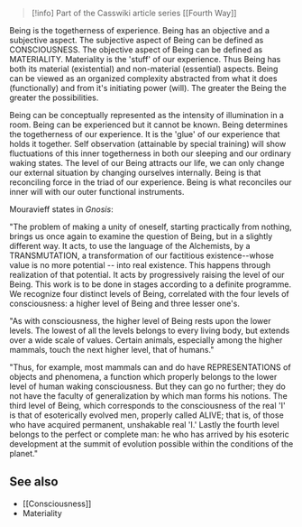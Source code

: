
> [!info] Part of the Casswiki article series [[Fourth Way]]

Being is the togetherness of experience. Being has an objective and a subjective aspect. The subjective aspect of Being can be defined as CONSCIOUSNESS. The objective aspect of Being can be defined as MATERIALITY. Materiality is the 'stuff' of our experience. Thus Being has both its material (existential) and non-material (essential) aspects. Being can be viewed as an organized complexity abstracted from what it does (functionally) and from it's initiating power (will). The greater the Being the greater the possibilities.

Being can be conceptually represented as the intensity of illumination in a room. Being can be experienced but it cannot be known. Being determines the togetherness of our experience. It is the 'glue' of our experience that holds it together. Self observation (attainable by special training) will show fluctuations of this inner togetherness in both our sleeping and our ordinary waking states. The level of our Being attracts our life, we can only change our external situation by changing ourselves internally. Being is that reconciling force in the triad of our experience. Being is what reconciles our inner will with our outer functional instruments.

Mouravieff states in _Gnosis_:

"The problem of making a unity of oneself, starting practically from nothing, brings us once again to examine the question of Being, but in a slightly different way. It acts, to use the language of the Alchemists, by a TRANSMUTATION, a transformation of our factitious existence--whose value is no more potential -- into real existence. This happens through realization of that potential. It acts by progressively raising the level of our Being. This work is to be done in stages according to a definite programme. We recognize four distinct levels of Being, correlated with the four levels of consciousness: a higher level of Being and three lesser one's.

"As with consciousness, the higher level of Being rests upon the lower levels. The lowest of all the levels belongs to every living body, but extends over a wide scale of values. Certain animals, especially among the higher mammals, touch the next higher level, that of humans."

"Thus, for example, most mammals can and do have REPRESENTATIONS of objects and phenomena, a function which properly belongs to the lower level of human waking consciousness. But they can go no further; they do not have the faculty of generalization by which man forms his notions. The third level of Being, which corresponds to the consciousness of the real 'I' is that of esoterically evolved men, properly called ALIVE; that is, of those who have acquired permanent, unshakable real 'I.' Lastly the fourth level belongs to the perfect or complete man: he who has arrived by his esoteric development at the summit of evolution possible within the conditions of the planet."

See also
--------

*   [[Consciousness]]
*   Materiality